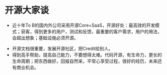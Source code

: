 # 开源大家谈

- 近十年To B的国内外公司采用开源Core+SaaS，开源好处：最高效的开发模式；获客，得到更多的用户，测试和反馈，最重要的客户需求，用户的用法，会超出想象；基础设施必须开源。

<!--more-->
- 开源文档很重要，发展开源社区，把Credit给别人。
- 得到高手帮助，提高自己能力，不要想得太难。代码开源，有生命力，更长的生命周期；把东西做好，回报自然来，平常心享受过程，很好的经历，未来还有商业机会。
